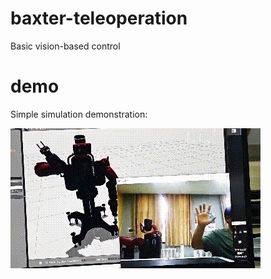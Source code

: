 # baxter-teleoperation
Basic vision-based control
# demo 
Simple simulation demonstration:

![baxter](image/baxter_sim_vd.gif)
